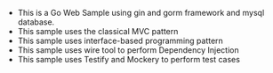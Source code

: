 + This is a Go Web Sample using gin and gorm framework and mysql database.
+ This sample uses the classical MVC pattern 
+ This sample uses interface-based programming pattern
+ This sample uses wire tool to perform Dependency Injection
+ This sample uses Testify and Mockery to perform test cases
